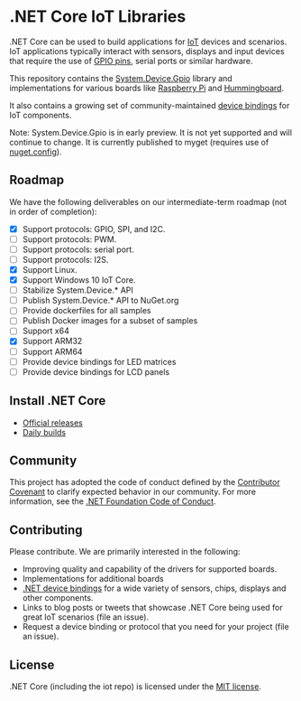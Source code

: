 # .NET Core IoT Libraries

.NET Core can be used to build applications for [IoT](https://en.wikipedia.org/wiki/Internet_of_things) devices and scenarios. IoT applications typically interact with sensors, displays and input devices that require the use of [GPIO pins](https://en.wikipedia.org/wiki/General-purpose_input/output), serial ports or similar hardware.

This repository contains the [System.Device.Gpio](https://dotnet.myget.org/feed/dotnet-core/package/nuget/System.Device.Gpio) library and implementations for various boards like [Raspberry Pi](https://www.raspberrypi.org/) and [Hummingboard](https://www.solid-run.com/nxp-family/hummingboard/).

It also contains a growing set of community-maintained [device bindings](src/devices/README.md) for IoT components.

Note: System.Device.Gpio is in early preview. It is not yet supported and will continue to change. It is currently published to myget (requires use of [nuget.config](samples/nuget.config)).

## Roadmap

We have the following deliverables on our intermediate-term roadmap (not in order of completion):

* [x] Support protocols: GPIO, SPI, and I2C.
* [ ] Support protocols: PWM.
* [ ] Support protocols: serial port.
* [ ] Support protocols: I2S.
* [x] Support Linux.
* [x] Support Windows 10 IoT Core.
* [ ] Stabilize System.Device.* API
* [ ] Publish System.Device.* API to NuGet.org
* [ ] Provide dockerfiles for all samples
* [ ] Publish Docker images for a subset of samples
* [ ] Support x64
* [x] Support ARM32
* [ ] Support ARM64
* [ ] Provide device bindings for LED matrices
* [ ] Provide device bindings for LCD panels

## Install .NET Core

* [Official releases](https://www.microsoft.com/net/download)
* [Daily builds](https://github.com/dotnet/core/blob/master/daily-builds.md)

## Community 

This project has adopted the code of conduct defined by the [Contributor Covenant](https://contributor-covenant.org/)
to clarify expected behavior in our community. For more information, see the [.NET Foundation Code of Conduct](https://www.dotnetfoundation.org/code-of-conduct).

## Contributing

Please contribute. We are primarily interested in the following:

* Improving quality and capability of the drivers for supported boards.
* Implementations for additional boards
* [.NET device bindings](src/devices) for a wide variety of sensors, chips, displays and other components.
* Links to blog posts or tweets that showcase .NET Core being used for great IoT scenarios (file an issue).
* Request a device binding or protocol that you need for your project (file an issue).

## License

.NET Core (including the iot repo) is licensed under the [MIT license](LICENSE).

